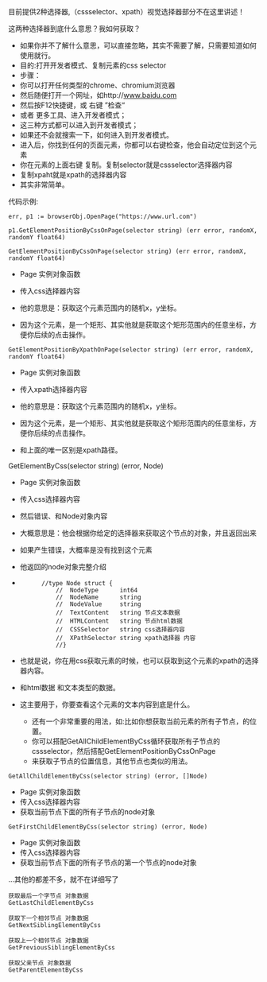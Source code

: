 目前提供2种选择器,（cssselector、xpath）视觉选择器部分不在这里讲述！



这两种选择器到底什么意思？我如何获取？

- 如果你并不了解什么意思，可以直接忽略，其实不需要了解，只需要知道如何使用就行。
- 目的:打开开发者模式、复制元素的css selector
- 步骤：
- 你可以打开任何类型的chrome、chromium浏览器
- 然后随便打开一个网址，如http://www.baidu.com
- 然后按F12快捷键，或 右键 ”检查“
- 或者 更多工具、进入开发者模式；
- 这三种方式都可以进入到开发者模式；
- 如果还不会就搜索一下，如何进入到开发者模式。
- 进入后，你找到任何的页面元素，你都可以右键检查，他会自动定位到这个元素
- 你在元素的上面右键 复制。复制selector就是cssselector选择器内容
- 复制xpaht就是xpath的选择器内容
- 其实非常简单。





代码示例:

```
err, p1 := browserObj.OpenPage("https://www.url.com")

p1.GetElementPositionByCssOnPage(selector string) (err error, randomX, randomY float64)
```





```
GetElementPositionByCssOnPage(selector string) (err error, randomX, randomY float64)
```

- Page 实例对象函数

- 传入css选择器内容

- 他的意思是：获取这个元素范围内的随机x，y坐标。

- 因为这个元素，是一个矩形、其实他就是获取这个矩形范围内的任意坐标，方便你后续的点击操作。

  

```
GetElementPositionByXpathOnPage(selector string) (err error, randomX, randomY float64)
```

- Page 实例对象函数

- 传入xpath选择器内容

- 他的意思是：获取这个元素范围内的随机x，y坐标。

- 因为这个元素，是一个矩形、其实他就是获取这个矩形范围内的任意坐标，方便你后续的点击操作。

- 和上面的唯一区别是xpath路径。

  

  



GetElementByCss(selector string) (error, Node)

- Page 实例对象函数

- 传入css选择器内容

- 然后错误、和Node对象内容

- 大概意思是：他会根据你给定的选择器来获取这个节点的对象，并且返回出来

- 如果产生错误，大概率是没有找到这个元素

- 他返回的node对象完整介绍

- ```
  		//type Node struct {
  			//	NodeType      int64
  			//	NodeName      string
  			//	NodeValue     string
  			//	TextContent   string 节点文本数据
  			//	HTMLContent   string 节点html数据
  			//	CSSSelector   string css选择器内容
  			//	XPathSelector string xpath选择器 内容
  			//}
  ```

- 也就是说，你在用css获取元素的时候，也可以获取到这个元素的xpath的选择器内容。

- 和html数据 和文本类型的数据。

- 这主要用于，你要查看这个元素的文本内容到底是什么。

  - 还有一个非常重要的用法，如:比如你想获取当前元素的所有子节点，的位置。
  - 你可以搭配GetAllChildElementByCss循环获取所有子节点的cssselector，然后搭配GetElementPositionByCssOnPage
  - 来获取子节点的位置信息，其他节点也类似的用法。





```
GetAllChildElementByCss(selector string) (error, []Node)
```

- Page 实例对象函数
- 传入css选择器内容
- 获取当前节点下面的所有子节点的node对象





```
GetFirstChildElementByCss(selector string) (error, Node)
```

- Page 实例对象函数
- 传入css选择器内容
- 获取当前节点下面的所有子节点的第一个节点的node对象





...其他的都差不多，就不在详细写了

```
获取最后一个字节点 对象数据
GetLastChildElementByCss
```







```
获取下一个相邻节点 对象数据
GetNextSiblingElementByCss
```







```
获取上一个相邻节点 对象数据
GetPreviousSiblingElementByCss
```







```
获取父亲节点 对象数据
GetParentElementByCss
```






